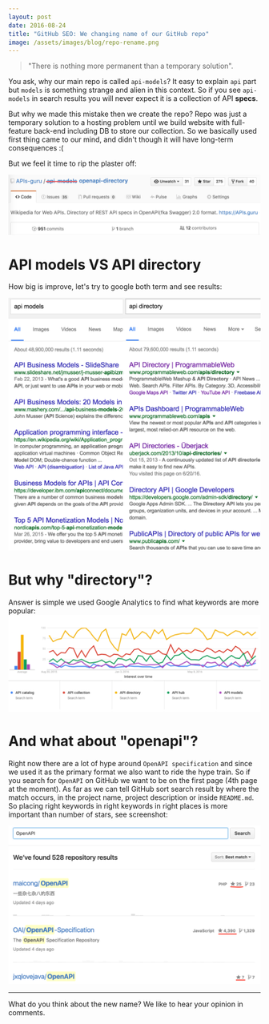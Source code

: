 ```yaml
---
layout: post
date: 2016-08-24
title: "GitHub SEO: We changing name of our GitHub repo"
image: /assets/images/blog/repo-rename.png
---
```


> "There is nothing more permanent than a temporary solution".

You ask, why our main repo is called `api-models`?
It easy to explain `api` part but `models` is something strange and alien in this context.
So if you see `api-models` in search results you will never expect it is a collection of API **specs**.

But why we made this mistake then we create the repo?
Repo was just a temporary solution to a hosting problem until we build
website with full-feature back-end including DB to store our collection.
So we basically used first thing came to our mind, and didn't though it will have long-term consequences :(

But we feel it time to rip the plaster off:

![repo rename](/assets/images/blog/repo-rename.png)

<!--more-->

# API models VS API directory
How big is improve, let's try to google both term and see results:

![models vs directory](/assets/images/blog/repo-rename-google-models-vs-directory.png)

# But why "directory"?

Answer is simple we used Google Analytics to find what keywords are more popular:
![google trends](/assets/images/blog/repo-rename-google-trends.png)

# And what about "openapi"?

Right now there are a lot of hype around `OpenAPI specification` and since we used it as the primary format
we also want to ride the hype train. So if you search for `OpenAPI` on GitHub we want to be on the first page (4th page at the moment).
As far as we can tell GitHub sort search result by where the match occurs, in the project name, project description or inside `README.md`.
So placing right keywords in right keywords in right places is more important than number of stars, see screenshot:

![GitHub search](/assets/images/blog/github_search_openapi.png)

-----------------
What do you think about the new name? We like to hear your opinion in comments.
